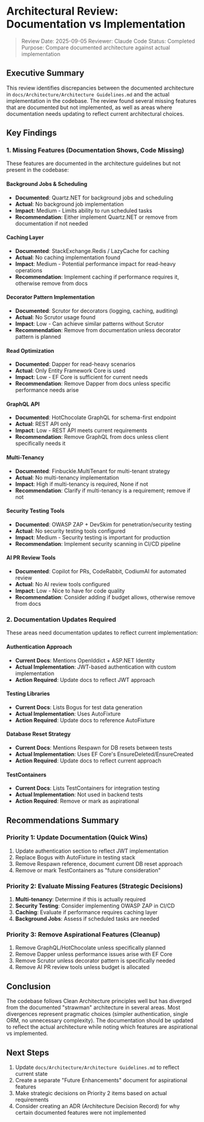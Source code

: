 # Architectural Review: Documentation vs Implementation

> Review Date: 2025-09-05
> Reviewer: Claude Code
> Status: Completed
> Purpose: Compare documented architecture against actual implementation

## Executive Summary

This review identifies discrepancies between the documented architecture in `docs/Architecture/Architecture Guidelines.md` and the actual implementation in the codebase. The review found several missing features that are documented but not implemented, as well as areas where documentation needs updating to reflect current architectural choices.

## Key Findings

### 1. Missing Features (Documentation Shows, Code Missing)

These features are documented in the architecture guidelines but not present in the codebase:

#### Background Jobs & Scheduling
- **Documented**: Quartz.NET for background jobs and scheduling
- **Actual**: No background job implementation
- **Impact**: Medium - Limits ability to run scheduled tasks
- **Recommendation**: Either implement Quartz.NET or remove from documentation if not needed

#### Caching Layer
- **Documented**: StackExchange.Redis / LazyCache for caching
- **Actual**: No caching implementation found
- **Impact**: Medium - Potential performance impact for read-heavy operations
- **Recommendation**: Implement caching if performance requires it, otherwise remove from docs

#### Decorator Pattern Implementation
- **Documented**: Scrutor for decorators (logging, caching, auditing)
- **Actual**: No Scrutor usage found
- **Impact**: Low - Can achieve similar patterns without Scrutor
- **Recommendation**: Remove from documentation unless decorator pattern is planned

#### Read Optimization
- **Documented**: Dapper for read-heavy scenarios
- **Actual**: Only Entity Framework Core is used
- **Impact**: Low - EF Core is sufficient for current needs
- **Recommendation**: Remove Dapper from docs unless specific performance needs arise

#### GraphQL API
- **Documented**: HotChocolate GraphQL for schema-first endpoint
- **Actual**: REST API only
- **Impact**: Low - REST API meets current requirements
- **Recommendation**: Remove GraphQL from docs unless client specifically needs it

#### Multi-Tenancy
- **Documented**: Finbuckle.MultiTenant for multi-tenant strategy
- **Actual**: No multi-tenancy implementation
- **Impact**: High if multi-tenancy is required, None if not
- **Recommendation**: Clarify if multi-tenancy is a requirement; remove if not

#### Security Testing Tools
- **Documented**: OWASP ZAP + DevSkim for penetration/security testing
- **Actual**: No security testing tools configured
- **Impact**: Medium - Security testing is important for production
- **Recommendation**: Implement security scanning in CI/CD pipeline

#### AI PR Review Tools
- **Documented**: Copilot for PRs, CodeRabbit, CodiumAI for automated review
- **Actual**: No AI review tools configured
- **Impact**: Low - Nice to have for code quality
- **Recommendation**: Consider adding if budget allows, otherwise remove from docs

### 2. Documentation Updates Required

These areas need documentation updates to reflect current implementation:

#### Authentication Approach
- **Current Docs**: Mentions OpenIddict + ASP.NET Identity
- **Actual Implementation**: JWT-based authentication with custom implementation
- **Action Required**: Update docs to reflect JWT approach

#### Testing Libraries
- **Current Docs**: Lists Bogus for test data generation
- **Actual Implementation**: Uses AutoFixture
- **Action Required**: Update docs to reference AutoFixture

#### Database Reset Strategy
- **Current Docs**: Mentions Respawn for DB resets between tests
- **Actual Implementation**: Uses EF Core's EnsureDeleted/EnsureCreated
- **Action Required**: Update docs to reflect current approach

#### TestContainers
- **Current Docs**: Lists TestContainers for integration testing
- **Actual Implementation**: Not used in backend tests
- **Action Required**: Remove or mark as aspirational

## Recommendations Summary

### Priority 1: Update Documentation (Quick Wins)
1. Update authentication section to reflect JWT implementation
2. Replace Bogus with AutoFixture in testing stack
3. Remove Respawn reference, document current DB reset approach
4. Remove or mark TestContainers as "future consideration"

### Priority 2: Evaluate Missing Features (Strategic Decisions)
1. **Multi-tenancy**: Determine if this is actually required
2. **Security Testing**: Consider implementing OWASP ZAP in CI/CD
3. **Caching**: Evaluate if performance requires caching layer
4. **Background Jobs**: Assess if scheduled tasks are needed

### Priority 3: Remove Aspirational Features (Cleanup)
1. Remove GraphQL/HotChocolate unless specifically planned
2. Remove Dapper unless performance issues arise with EF Core
3. Remove Scrutor unless decorator pattern is specifically needed
4. Remove AI PR review tools unless budget is allocated

## Conclusion

The codebase follows Clean Architecture principles well but has diverged from the documented "strawman" architecture in several areas. Most divergences represent pragmatic choices (simpler authentication, single ORM, no unnecessary complexity). The documentation should be updated to reflect the actual architecture while noting which features are aspirational vs implemented.

## Next Steps

1. Update `docs/Architecture/Architecture Guidelines.md` to reflect current state
2. Create a separate "Future Enhancements" document for aspirational features
3. Make strategic decisions on Priority 2 items based on actual requirements
4. Consider creating an ADR (Architecture Decision Record) for why certain documented features were not implemented